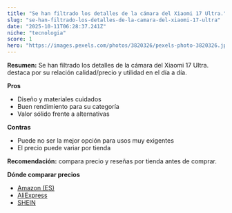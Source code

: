 ```yaml
---
title: "Se han filtrado los detalles de la cámara del Xiaomi 17 Ultra."
slug: "se-han-filtrado-los-detalles-de-la-camara-del-xiaomi-17-ultra"
date: "2025-10-11T06:28:37.241Z"
niche: "tecnologia"
score: 1
hero: "https://images.pexels.com/photos/3820326/pexels-photo-3820326.jpeg?auto=compress&cs=tinysrgb&fit=crop&h=627&w=1200&auto=compress&cs=tinysrgb&w=1200&h=675&fit=crop"
---
```


**Resumen:** Se han filtrado los detalles de la cámara del Xiaomi 17 Ultra. destaca por su relación calidad/precio y utilidad en el día a día.

**Pros**
- Diseño y materiales cuidados
- Buen rendimiento para su categoría
- Valor sólido frente a alternativas

**Contras**
- Puede no ser la mejor opción para usos muy exigentes
- El precio puede variar por tienda

**Recomendación:** compara precio y reseñas por tienda antes de comprar.

**Dónde comparar precios**
- [Amazon (ES)](https://www.amazon.es/s?k=Se%20han%20filtrado%20los%20detalles%20de%20la%20c%C3%A1mara%20del%20Xiaomi%2017%20Ultra.&tag=teknovashop25-21)
- [AliExpress](https://www.aliexpress.com/wholesale?SearchText=Se%20han%20filtrado%20los%20detalles%20de%20la%20c%C3%A1mara%20del%20Xiaomi%2017%20Ultra.)
- [SHEIN](https://www.shein.com/pdsearch/Se%20han%20filtrado%20los%20detalles%20de%20la%20c%C3%A1mara%20del%20Xiaomi%2017%20Ultra.)